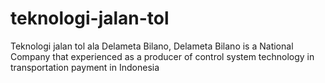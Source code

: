 # teknologi-jalan-tol
Teknologi jalan tol ala Delameta Bilano, Delameta Bilano is a National Company that experienced as a producer of control system technology in transportation payment in Indonesia
